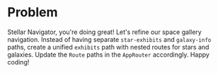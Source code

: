 # Problem
Stellar Navigator, you're doing great! Let's refine our space gallery navigation. 
Instead of having separate `star-exhibits` and `galaxy-info` paths, create a unified 
`exhibits` path with nested routes for stars and galaxies. Update the `Route` paths 
in the `AppRouter` accordingly. Happy coding!
